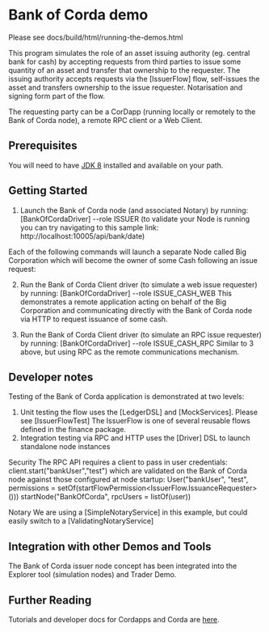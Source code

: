 # Bank of Corda demo
Please see docs/build/html/running-the-demos.html

This program simulates the role of an asset issuing authority (eg. central bank for cash) by accepting requests
from third parties to issue some quantity of an asset and transfer that ownership to the requester.
The issuing authority accepts requests via the [IssuerFlow] flow, self-issues the asset and transfers
ownership to the issue requester. Notarisation and signing form part of the flow.

The requesting party can be a CorDapp (running locally or remotely to the Bank of Corda node), a remote RPC client or
a Web Client.

## Prerequisites

You will need to have [JDK 8](http://www.oracle.com/technetwork/java/javase/downloads/jdk8-downloads-2133151.html) 
installed and available on your path.

## Getting Started

1. Launch the Bank of Corda node (and associated Notary) by running:
[BankOfCordaDriver] --role ISSUER
(to validate your Node is running you can try navigating to this sample link: http://localhost:10005/api/bank/date)

Each of the following commands will launch a separate Node called Big Corporation which will become the owner
of some Cash following an issue request:

2. Run the Bank of Corda Client driver (to simulate a web issue requester) by running:
[BankOfCordaDriver] --role ISSUE_CASH_WEB
This demonstrates a remote application acting on behalf of the Big Corporation and communicating directly with the
Bank of Corda node via HTTP to request issuance of some cash.

3. Run the Bank of Corda Client driver (to simulate an RPC issue requester) by running:
[BankOfCordaDriver] --role ISSUE_CASH_RPC
Similar to 3 above, but using RPC as the remote communications mechanism.

## Developer notes

Testing of the Bank of Corda application is demonstrated at two levels:
1. Unit testing the flow uses the [LedgerDSL] and [MockServices]. Please see [IssuerFlowTest]
   The IssuerFlow is one of several reusable flows defined in the finance package.
2. Integration testing via RPC and HTTP uses the [Driver] DSL to launch standalone node instances

Security
The RPC API requires a client to pass in user credentials:
    client.start("bankUser","test")
which are validated on the Bank of Corda node against those configured at node startup:
    User("bankUser", "test", permissions = setOf(startFlowPermission<IssuerFlow.IssuanceRequester>()))
    startNode("BankOfCorda", rpcUsers = listOf(user))

Notary
We are using a [SimpleNotaryService] in this example, but could easily switch to a [ValidatingNotaryService]

## Integration with other Demos and Tools

The Bank of Corda issuer node concept has been integrated into the Explorer tool (simulation nodes) and Trader Demo.

## Further Reading

Tutorials and developer docs for Cordapps and Corda are [here](https://docs.corda.net/).
